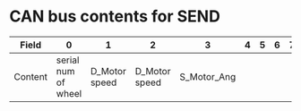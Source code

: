 # CAN bus contents for SEND



| Field   | 0                   | 1             | 2             | 3           | 4    | 5    | 6    | 7    |
| ------- | ------------------- | ------------- | ------------- | ----------- | ---- | ---- | ---- | ---- |
| Content | serial num of wheel | D_Motor speed | D_Motor speed | S_Motor_Ang |      |      |      |      |


